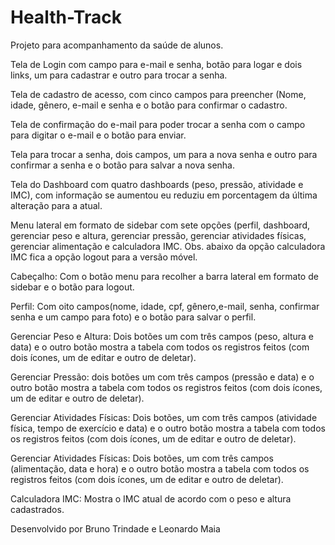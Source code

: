 # Health-Track
Projeto para acompanhamento da saúde de alunos.

Tela de Login com campo para e-mail e senha, botão para logar e dois links, um para cadastrar e outro para trocar a senha.

Tela de cadastro de acesso, com cinco campos para preencher (Nome, idade, gênero, e-mail e senha e o botão para confirmar o cadastro.

Tela de confirmação do e-mail para poder trocar a senha com o campo para digitar o e-mail e o botão para enviar.

Tela para trocar a senha, dois campos, um para a nova senha e outro para confirmar a senha e o botão para salvar a nova senha.

Tela do Dashboard com quatro dashboards (peso, pressão, atividade e IMC), com informação se aumentou eu reduziu em porcentagem da última alteração para a atual.

Menu lateral em formato de sidebar com sete opções (perfil, dashboard, gerenciar peso e altura, gerenciar pressão, gerenciar atividades físicas, gerenciar alimentação e calculadora IMC. Obs. abaixo da opção calculadora IMC fica a opção logout para a versão móvel.

Cabeçalho: Com o botão menu para recolher a barra lateral em formato de sidebar e o botão para logout.

Perfil: Com oito campos(nome, idade, cpf, gênero,e-mail, senha, confirmar senha e um campo para foto) e o botão para salvar o perfil.

Gerenciar Peso e Altura: Dois botões um com três campos (peso, altura e data) e o outro botão mostra a tabela com todos os registros feitos (com dois ícones, um de editar e outro de deletar).

Gerenciar Pressão: dois botões um com três campos (pressão e data) e o outro botão mostra a tabela com todos os registros feitos (com dois ícones, um de editar e outro de deletar).

Gerenciar Atividades Físicas: Dois botões, um com três campos (atividade física, tempo de exercício e data) e o outro botão mostra a tabela com todos os registros feitos (com dois ícones, um de editar e outro de deletar).

Gerenciar Atividades Físicas: Dois botões, um com três campos (alimentação, data e hora) e o outro botão mostra a tabela com todos os registros feitos (com dois ícones, um de editar e outro de deletar).

Calculadora IMC: Mostra o IMC atual de acordo com o peso e altura cadastrados.

Desenvolvido por Bruno Trindade e Leonardo Maia
